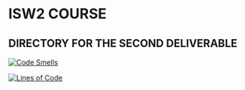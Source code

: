 
# ISW2 COURSE
## DIRECTORY FOR THE SECOND DELIVERABLE 

[![Code Smells](https://sonarcloud.io/api/project_badges/measure?project=matt-marman_isw2_deliverable_2&metric=code_smells)](https://sonarcloud.io/dashboard?id=matt-marman_isw2_deliverable_2)

[![Lines of Code](https://sonarcloud.io/api/project_badges/measure?project=matt-marman_isw2_deliverable_2&metric=ncloc)](https://sonarcloud.io/dashboard?id=matt-marman_isw2_deliverable_2)


